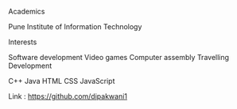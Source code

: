 Academics

Pune Institute of Information Technology

Interests

Software development
Video games
Computer assembly
Travelling
Development

C++
Java
HTML
CSS
JavaScript

Link : https://github.com/dipakwani1
